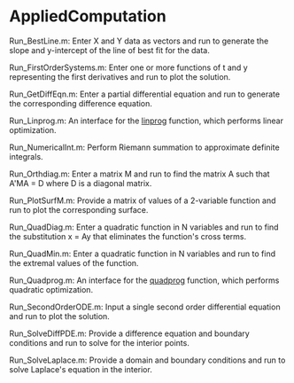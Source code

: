 # AppliedComputation

Run_BestLine.m: Enter X and Y data as vectors and run to generate the slope and y-intercept of the line of best fit for the data.

Run_FirstOrderSystems.m: Enter one or more functions of t and y representing the first derivatives and run to plot the solution.

Run_GetDiffEqn.m: Enter a partial differential equation and run to generate the corresponding difference equation.

Run_Linprog.m: An interface for the [linprog](https://www.mathworks.com/help/optim/ug/linprog.html "linprog at Mathworks.com") function, which performs linear optimization.

Run_NumericalInt.m: Perform Riemann summation to approximate definite integrals.

Run_Orthdiag.m: Enter a matrix M and run to find the matrix A such that A'MA = D where D is a diagonal matrix.

Run_PlotSurfM.m: Provide a matrix of values of a 2-variable function and run to plot the corresponding surface.

Run_QuadDiag.m: Enter a quadratic function in N variables and run to find the substitution x = Ay that eliminates the function's cross terms.

Run_QuadMin.m: Enter a quadratic function in N variables and run to find the extremal values of the function.

Run_Quadprog.m: An interface for the [quadprog](https://www.mathworks.com/help/optim/ug/quadprog.html "quadprog at Mathworks.com") function, which performs quadratic optimization.

Run_SecondOrderODE.m: Input a single second order differential equation and run to plot the solution. 

Run_SolveDiffPDE.m: Provide a difference equation and boundary conditions and run to solve for the interior points.

Run_SolveLaplace.m: Provide a domain and boundary conditions and run to solve Laplace's equation in the interior.
